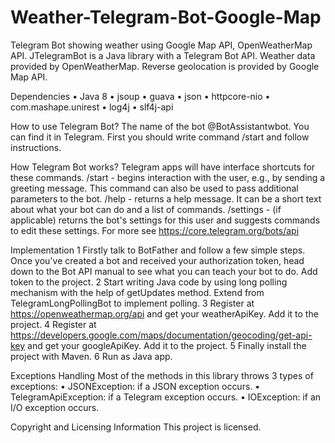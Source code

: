 # Weather-Telegram-Bot-Google-Map
Telegram Bot showing weather using Google Map API, OpenWeatherMap API.
JTelegramBot is a Java library with a Telegram Bot API. Weather data provided by OpenWeatherMap. 
Reverse geolocation is provided by Google Map API.

Dependencies 
•	Java 8 
•	jsoup 
•	guava 
•	json 
•	httpcore-nio
• com.mashape.unirest 
•	log4j
•	slf4j-api

How to use Telegram Bot? 
The name of the bot @BotAssistantwbot. 
You can find it in Telegram. 
First you should write command /start and follow instructions.

How Telegram Bot works? 
Telegram apps will have interface shortcuts for these commands. 
/start - begins interaction with the user, e.g., by sending a greeting message. 
This command can also be used to pass additional parameters to the bot. 
/help - returns a help message. It can be a short text about what your bot can do and a list of commands. 
/settings - (if applicable) returns the bot's settings for this user and suggests commands to edit these settings. 
For more see https://core.telegram.org/bots/api

Implementation 
1	Firstly talk to BotFather and follow a few simple steps. Once you've created a bot and received your authorization token, 
head down to the Bot API manual to see what you can teach your bot to do. Add token to the project.
2	Start writing Java code by using long polling mechanism with the help of getUpdates method. 
Extend from TelegramLongPollingBot to implement polling. 
3 Register at https://openweathermap.org/api and get your weatherApiKey. Add it to the project.
4 Register at https://developers.google.com/maps/documentation/geocoding/get-api-key and get your googleApiKey. 
Add it to the project.
5	Finally install the project with Maven.
6 Run as Java app.

Exceptions Handling Most of the methods in this library throws 3 types of exceptions: 
•	JSONException: if a JSON exception occurs. 
• TelegramApiException: if a Telegram exception occurs. 
•	IOException: if an I/O exception occurs. 


Copyright and Licensing Information
This project is licensed.
